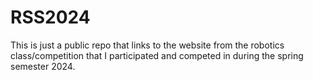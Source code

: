 # RSS2024
This is just a public repo that links to the website from the robotics class/competition that I participated and competed in during the spring semester 2024.
